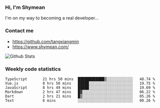 ### Hi, I'm Shymean

I'm on my way to becoming a real developer...

### Contact me

- <https://github.com/tangxiangmin>
- <https://www.shymean.com/>

![Github Stats](https://github-readme-stats.vercel.app/api?username=tangxiangmin&show_icons=true&theme=dark)


###  Weekly code statistics

<!--START_SECTION:waka-->

```text
TypeScript       21 hrs 50 mins  ████████████▒░░░░░░░░░░░░   48.74 %
Vue.js           8 hrs 50 mins   █████░░░░░░░░░░░░░░░░░░░░   19.75 %
JavaScript       8 hrs 49 mins   █████░░░░░░░░░░░░░░░░░░░░   19.69 %
Markdown         2 hrs 47 mins   █▓░░░░░░░░░░░░░░░░░░░░░░░   06.22 %
Dart             2 hrs 21 mins   █▒░░░░░░░░░░░░░░░░░░░░░░░   05.26 %
Text             6 mins          ░░░░░░░░░░░░░░░░░░░░░░░░░   00.26 %
```

<!--END_SECTION:waka-->